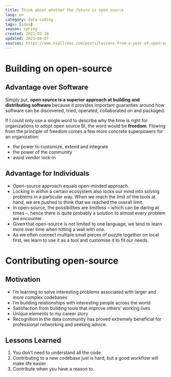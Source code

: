 ```yaml
---
title: Think about whether the future is open source
lang: en 
category: data-coding
tags: [idea]
season: spring
created: 2021-03-10
updated: 2023-04-07
sources: https://www.niallrees.com/posts/lessons-from-a-year-of-open-source, https://maximebeauchemin.medium.com/the-future-of-business-intelligence-is-open-source-9b654595773a
---
```


# Building on open-source

## Advantage over Software
Simply put, **open source is a superior approach at building and distributing software** because it provides important guaranties around how software can be discovered, tried, operated, collaborated on and packaged.

If I could only use a single word to describe why the time is right for organizations to adopt open source BI, the word would be **freedom**.  Flowing from the principle of freedom comes a few more concrete superpowers for an organization:
* the power to customize, extend and integrate
* the power of the community
* avoid vendor lock-in

## Advantage for Individuals
- Open-source approach equals open-minded approach.
- Locking in within a certain ecosystem also locks our mind into solving problems in a particular way. When we reach the limit of the tools at hand, we are pushed to think that we reached the overall limit.
- In open-source, the possibilities are limitless – which can be daring at times –, hence there is quite probably a solution to almost every problem we encounter.
- Given that open-source is not limited to one language, we tend to learn more over time when hitting a wall with one.
- As we often connect multiple small pieces of puzzle together on local first, we learn to use it as a tool and customise it to fit our needs.

# Contributing open-source
## Motivation
-   I’m learning to solve interesting problems associated with larger and more complex codebases
-   I’m building relationships with interesting people across the world
-   Satisfaction from building tools that improve others’ working lives
-   Unique elements to my career story
-   Recognition in the data community has proved extremely beneficial for professional networking and seeking advice.

## Lessons Learned
1.  You don’t need to understand all the code
2.  Contributing to a new codebase just _is_ hard, but a good workflow will make life easier
3.  Contribute when you have a reason to.

